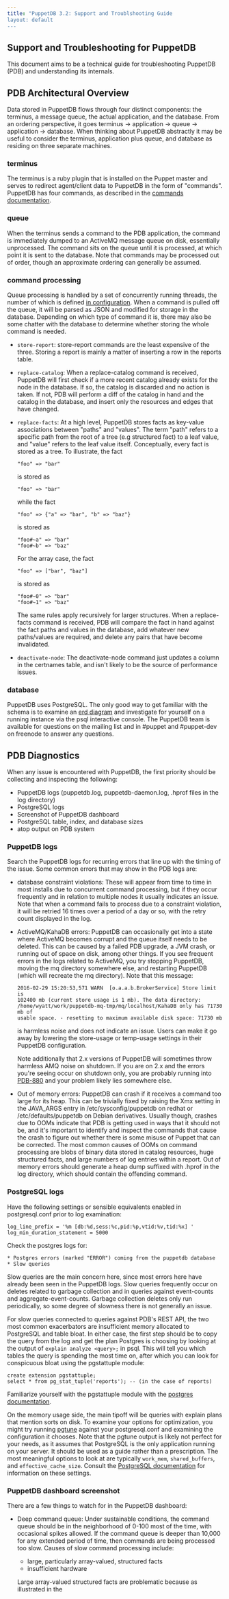 ```yaml
---
title: "PuppetDB 3.2: Support and Troublshooting Guide
layout: default
---
```


[commands]: https://docs.puppetlabs.com/puppetdb/latest/api/command/v1/commands.html#list-of-commands
[threads]: https://docs.puppetlabs.com/puppetdb/latest/configure.html#threads
[erd]: https://docs.puppetlabs.com/puppetdb/latest/erd.html
[pdb-880]: https://tickets.puppetlabs.com/browse/PDB-880
[pgstattuple]: http://www.postgresql.org/docs/9.4/static/pgstattuple.html
[pgtune]: https://github.com/gregs1104/pgtune
[postgres-config]: http://www.postgresql.org/docs/current/static/runtime-config-resource.html

## Support and Troubleshooting for PuppetDB

This document aims to be a technical guide for troubleshooting PuppetDB (PDB)
and understanding its internals.

## PDB Architectural Overview
Data stored in PuppetDB flows through four distinct components: the terminus, a
message queue, the actual application, and the database. From an ordering
perspective, it goes terminus -> application -> queue -> application ->
database. When thinking about PuppetDB abstractly it may be useful to consider
the terminus, application plus queue, and database as residing on three
separate machines.

### terminus
The terminus is a ruby plugin that is installed on the Puppet master and serves
to redirect agent/client data to PuppetDB in the form of "commands". PuppetDB
has four commands, as described in the [commands documentation][commands].

### queue
When the terminus sends a command to the PDB application, the command is
immediately dumped to an ActiveMQ message queue on disk, essentially
unprocessed. The command sits on the queue until it is processed, at which
point it is sent to the database. Note that commands may be processed out of
order, though an approximate ordering can generally be assumed.

### command processing
Queue processing is handled by a set of concurrently running threads, the
number of which is defined [in configuration][threads].  When a command is
pulled off the queue, it will be parsed as JSON and modified for storage in the
database. Depending on which type of command it is, there may also be some
chatter with the database to determine whether storing the whole command is
needed.

* `store-report`: store-report commands are the least expensive of the three.
  Storing a report is mainly a matter of inserting a row in the reports table.
* `replace-catalog`: When a replace-catalog command is received, PuppetDB will
  first check if a more recent catalog already exists for the node in the
  database. If so, the catalog is discarded and no action is taken. If not, PDB
  will perform a diff of the catalog in hand and the catalog in the database,
  and insert only the resources and edges that have changed.
* `replace-facts`: At a high level, PuppetDB stores facts as key-value
  associations between "paths" and "values". The term "path" refers to a
  specific path from the root of a tree (e.g structured fact) to a leaf value,
  and "value" refers to the leaf value itself. Conceptually, every fact is
  stored as a tree. To illustrate, the fact

      "foo" => "bar"

  is stored as

      "foo" => "bar"

  while the fact

      "foo" => {"a" => "bar", "b" => "baz"}

  is stored as

      "foo#~a" => "bar"
      "foo#~b" => "baz"

  For the array case, the fact

      "foo" => ["bar", "baz"]

  is stored as

      "foo#~0" => "bar"
      "foo#~1" => "baz"

  The same rules apply recursively for larger structures. When a replace-facts
  command is received, PDB will compare the fact in hand against the fact paths
  and values in the database, add whatever new paths/values are required, and
  delete any pairs that have become invalidated.

* `deactivate-node`: The deactivate-node command just updates a column in the
  certnames table, and isn't likely to be the source of performance issues.

### database

PuppetDB uses PostgreSQL. The only good way to get familiar with the schema is
to examine an [erd diagram][erd] and investigate for yourself on a running
instance via the psql interactive console. The PuppetDB team is available for
questions on the mailing list and in #puppet and #puppet-dev on freenode to
answer any questions.

## PDB Diagnostics

When any issue is encountered with PuppetDB, the first priority should be
collecting and inspecting the following:

* PuppetDB logs (puppetdb.log, puppetdb-daemon.log, .hprof files in the log
  directory)
* PostgreSQL logs
* Screenshot of PuppetDB dashboard
* PostgreSQL table, index, and database sizes
* atop output on PDB system

### PuppetDB logs
Search the PuppetDB logs for recurring errors that line up with the timing of
the issue. Some common errors that may show in the PDB logs
are:
* database constraint violations: These will appear from time to time in most
  installs due to concurrent command processing, but if they occur frequently
  and in relation to multiple nodes it usually indicates an issue. Note that
  when a command fails to process due to a constraint violation, it will be
  retried 16 times over a period of a day or so, with the retry count displayed
  in the log.
* ActiveMQ/KahaDB errors: PuppetDB can occasionally get into a state where
  ActiveMQ becomes corrupt and the queue itself needs to be deleted. This can
  be caused by a failed PDB upgrade, a JVM crash, or running out of space on
  disk, among other things. If you see frequent errors in the logs related to
  ActiveMQ, you try stopping PuppetDB, moving the mq directory somewhere else,
  and restarting PuppetDB (which will recreate the mq directory). Note that
  this message:

      2016-02-29 15:20:53,571 WARN  [o.a.a.b.BrokerService] Store limit is
      102400 mb (current store usage is 1 mb). The data directory:
      /home/wyatt/work/puppetdb-mq-tmp/mq/localhost/KahaDB only has 71730 mb of
      usable space. - resetting to maximum available disk space: 71730 mb

  is harmless noise and does not indicate an issue. Users can make it go away
  by lowering the store-usage or temp-usage settings in their PuppetDB
  configuration.

  Note additionally that 2.x versions of PuppetDB will sometimes throw harmless
  AMQ noise on shutdown. If you are on 2.x and the errors you're seeing occur
  on shutdown only, you are probably running into [PDB-880][PDB-880] and your
  problem likely lies somewhere else.

* Out of memory errors: PuppetDB can crash if it receives a command too large
  for its heap. This can be trivially fixed by raising the Xmx setting in the
  JAVA_ARGS entry in /etc/sysconfig/puppetdb on redhat or
  /etc/defaults/puppetdb on Debian derivatives. Usually though, crashes due to
  OOMs indicate that PDB is getting used in ways that it should not be, and
  it's important to identify and inspect the commands that cause the crash to
  figure out whether there is some misuse of Puppet that can be corrected. The
  most common causes of OOMs on command processing are blobs of binary data
  stored in catalog resources, huge structured facts, and large numbers of log
  entries within a report. Out of memory errors should generate a heap dump
  suffixed with .hprof in the log directory, which should contain the offending
  command.

### PostgreSQL logs
Have the following settings or sensible equivalents enabled in postgresql.conf
prior to log examination:

    log_line_prefix = '%m [db:%d,sess:%c,pid:%p,vtid:%v,tid:%x] '
    log_min_duration_statement = 5000

Check the postgres logs for:

    * Postgres errors (marked "ERROR") coming from the puppetdb database
    * Slow queries

Slow queries are the main concern here, since most errors here have already
been seen in the PuppetDB logs. Slow queries frequently occur on deletes
related to garbage collection and in queries against event-counts and
aggregate-event-counts. Garbage collection deletes only run periodically, so
some degree of slowness there is not generally an issue.

For slow queries connected to queries against PDB's REST API, the two most
common exacerbators are insufficient memory allocated to PostgreSQL and table
bloat. In either case, the first step should be to copy the query from the log
and get the plan Postgres is choosing by looking at the output of `explain
analyze <query>;` in psql. This will tell you which tables the query is
spending the most time on, after which you can look for conspicuous bloat using
the pgstattuple module:

    create extension pgstattuple;
    select * from pg_stat_tuple('reports'); -- (in the case of reports)

Familiarize yourself with the pgstattuple module with the [postgres
documentation][pgstattuple].

On the memory usage side, the main tipoff will be queries with explain plans
that mention sorts on disk. To examine your options for optimization, you might
try running [pgtune][pgtune] against your postgresql.conf and examining the
configuration it chooses. Note that the pgtune output is likely not perfect for
your needs, as it assumes that PostgreSQL is the only application running on
your server.  It should be used as a guide rather than a prescription. The most
meaningful options to look at are typically `work_mem`, `shared_buffers`, and
`effective_cache_size`. Consult the [PostgreSQL documentation][postgres-config]
for information on these settings.

### PuppetDB dashboard screenshot

There are a few things to watch for in the PuppetDB dashboard:

* Deep command queue: Under sustainable conditions, the command queue should be
  in the neighborhood of 0-100 most of the time, with occasional spikes
  allowed. If the command queue is deeper than 10,000 for any extended period
  of time, then commands are being processed too slow. Causes of slow command
  processing include:

  - large, particularly array-valued, structured facts
  - insufficient hardware

  Large array-valued structured facts are problematic because as illustrated in
  the 


